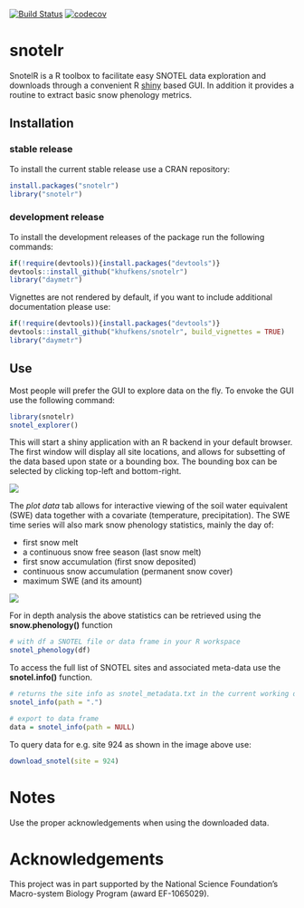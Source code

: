 [![Build Status](https://travis-ci.org/khufkens/snotelr.svg?branch=master)](https://travis-ci.org/khufkens/snotelr)
[![codecov](https://codecov.io/gh/khufkens/snotelr/branch/master/graph/badge.svg)](https://codecov.io/gh/khufkens/snotelr)

# snotelr

SnotelR is a R toolbox to facilitate easy SNOTEL data exploration and downloads through a convenient R [shiny](http://shiny.rstudio.com/) based GUI. In addition it provides a routine to extract basic snow phenology metrics.

## Installation

### stable release

To install the current stable release use a CRAN repository:

``` r
install.packages("snotelr")
library("snotelr")
```

### development release

To install the development releases of the package run the following
commands:

``` r
if(!require(devtools)){install.packages("devtools")}
devtools::install_github("khufkens/snotelr")
library("daymetr")
```

Vignettes are not rendered by default, if you want to include additional
documentation please use:

``` r
if(!require(devtools)){install.packages("devtools")}
devtools::install_github("khufkens/snotelr", build_vignettes = TRUE)
library("daymetr")
```

## Use

Most people will prefer the GUI to explore data on the fly. To envoke the GUI use the following command:

```R
library(snotelr)
snotel_explorer()
```

This will start a shiny application with an R backend in your default browser. The first window will display all site locations, and allows for subsetting of the data based upon state or a bounding box. The bounding box can be selected by clicking top-left and bottom-right.

![](https://farm1.staticflickr.com/325/31266804673_131c3e8898_b_d.jpg)

The *plot data* tab allows for interactive viewing of the soil water equivalent (SWE) data together with a covariate (temperature, precipitation). The SWE time series will also mark snow phenology statistics, mainly the day of:

- first snow melt
- a continuous snow free season (last snow melt)
- first snow accumulation (first snow deposited)
- continuous snow accumulation (permanent snow cover)
- maximum SWE (and its amount)

![](https://farm1.staticflickr.com/429/31959389961_90723239f3_b_d.jpg)

For in depth analysis the above statistics can be retrieved using the **snow.phenology()** function

```R
# with df a SNOTEL file or data frame in your R workspace
snotel_phenology(df)
```

To access the full list of SNOTEL sites and associated meta-data use the **snotel.info()** function.

```R
# returns the site info as snotel_metadata.txt in the current working directory
snotel_info(path = ".") 

# export to data frame
data = snotel_info(path = NULL) 
```

To query data for e.g. site 924 as shown in the image above use:

```R
download_snotel(site = 924)
```

# Notes
Use the proper acknowledgements when using the downloaded data.

# Acknowledgements

This project was in part supported by the National Science Foundation’s Macro-system Biology Program (award EF-1065029).
